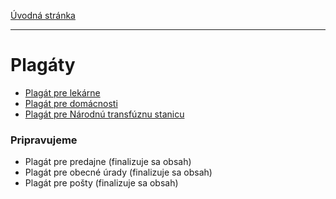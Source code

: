 [Úvodná stránka](../)

***
# Plagáty

* [Plagát pre lekárne](../projekty/plagaty/plagat-pre-lekarne.md)
* [Plagát pre domácnosti](../projekty/plagaty/plagat-pre-domacnosti.md)
* [Plagát pre Národnú transfúznu stanicu](../projekty/plagaty/plagat-pre-nts.md)

### Pripravujeme

* Plagát pre predajne (finalizuje sa obsah)
* Plagát pre obecné úrady (finalizuje sa obsah)
* Plagát pre pošty (finalizuje sa obsah)
